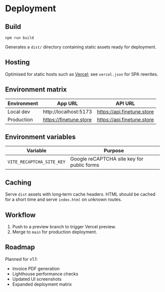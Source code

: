 # Deployment

## Build

```
npm run build
```

Generates a `dist/` directory containing static assets ready for deployment.

## Hosting

Optimised for static hosts such as [Vercel](https://vercel.com); see `vercel.json` for SPA rewrites.

## Environment matrix

| Environment | App URL                | API URL                   |
| ----------- | ---------------------- | ------------------------- |
| Local dev   | http://localhost:5173  | https://api.finetune.store |
| Production  | https://finetune.store | https://api.finetune.store |

## Environment variables

| Variable                  | Purpose                                    |
| ------------------------- | ------------------------------------------ |
| `VITE_RECAPTCHA_SITE_KEY` | Google reCAPTCHA site key for public forms |

## Caching

Serve `dist` assets with long‑term cache headers. HTML should be cached for a short time and serve `index.html` on unknown routes.

## Workflow

1. Push to a preview branch to trigger Vercel preview.
2. Merge to `main` for production deployment.

## Roadmap

Planned for v1.1:

- Invoice PDF generation
- Lighthouse performance checks
- Updated UI screenshots
- Expanded deployment matrix

